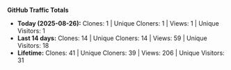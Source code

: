 
**GitHub Traffic Totals**

- **Today (2025-08-26):** Clones: 1 | Unique Cloners: 1 | Views: 1 | Unique Visitors: 1
- **Last 14 days:** Clones: 14 | Unique Cloners: 14 | Views: 59 | Unique Visitors: 18
- **Lifetime:** Clones: 41 | Unique Cloners: 39 | Views: 206 | Unique Visitors: 31
